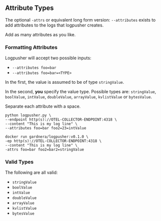 ## Attribute Types

The optional `-attrs` or equivalent long form version: `--attributes` exists to add attributes to the logs that logpusher creates.

Add as many attributes as you like.

### Formatting Attributes

Logpusher will accept two possible inputs:

- `--attributes foo=bar`
- `--attributes foo=bar=<TYPE>`

In the first, the value is assumed to be of type `stringValue`.

In the second, **you** specify the value type. Possible types are: `stringValue`, `boolValue`, `intValue`, `doubleValue`, `arrayValue`, `kvlistValue` or `bytesValue`.

Separate each attribute with a space.

```
python logpusher.py \
--endpoint http(s)://OTEL-COLLECTOR-ENDPOINT:4318 \
--content "This is my log line" \
--attributes foo=bar foo2=23=intValue
```

```
docker run gardnera/logpusher:v0.1.0 \
-ep http(s)://OTEL-COLLECTOR-ENDPOINT:4318 \
--content "This is my log line" \
-attrs foo=bar foo2=bar2=stringValue
```

### Valid Types

The following are all valid:

- `stringValue`
- `boolValue`
- `intValue`
- `doubleValue`
- `arrayValue`
- `kvlistValue`
- `bytesValue`